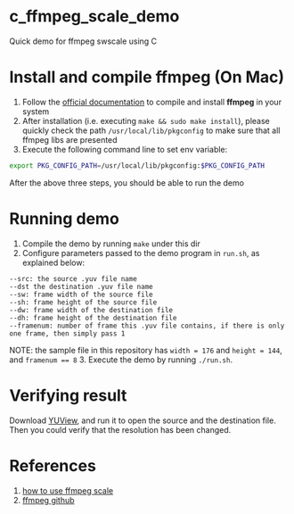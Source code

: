 # c_ffmpeg_scale_demo

Quick demo for ffmpeg swscale using C

# Install and compile ffmpeg (On Mac)

1. Follow the [official documentation](https://trac.ffmpeg.org/wiki/CompilationGuide/macOS) to compile and install **ffmpeg** in your system
2. After installation (i.e. executing `make && sudo make install`), please quickly check the path `/usr/local/lib/pkgconfig` to make sure that all ffmpeg libs are presented
3. Execute the following command line to set env variable:
```bash
export PKG_CONFIG_PATH=/usr/local/lib/pkgconfig:$PKG_CONFIG_PATH
```

After the above three steps, you should be able to run the demo

# Running demo
1. Compile the demo by running `make` under this dir
2. Configure parameters passed to the demo program in `run.sh`, as explained below:
```
--src: the source .yuv file name
--dst the destination .yuv file name
--sw: frame width of the source file
--sh: frame height of the source file
--dw: frame width of the destination file
--dh: frame height of the destination file
--framenum: number of frame this .yuv file contains, if there is only one frame, then simply pass 1
```
NOTE: the sample file in this repository has `width = 176` and `height = 144`, and `framenum == 8`
3. Execute the demo by running `./run.sh`.

# Verifying result

Download [YUView](https://github.com/IENT/YUView/releases), and run it to open the source and the destination file. Then you could verify that the resolution has been changed.

# References
1. [how to use ffmpeg scale](http://guguclock.blogspot.sg/2009/12/ffmpeg-swscale.html)
2. [ffmpeg github](https://github.com/FFmpeg/FFmpeg)